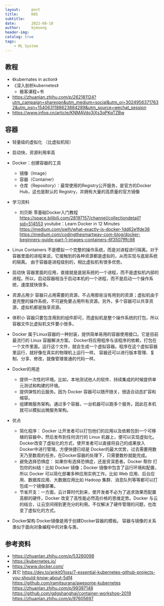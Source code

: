 ```yaml
---
layout:     post
title:      K8S
subtitle:   
date:       2022-08-10
author:     bjmsong
header-img: 
catalog: true
tags:
    - ML System
---
```

## 教程
- 《kubernates in action》
- 《深入剖析kubernetes》
    - 极客课程+书
- https://zhuanlan.zhihu.com/p/262181124?utm_campaign=shareopn&utm_medium=social&utm_oi=30249563717632&utm_psn=1540631188623884289&utm_source=wechat_session
- https://www.infoq.cn/article/KNMAVdo3jXs3qPKqTZBw

## 容器
- 轻量级的虚拟化 （比虚拟机轻）
- 启动快，资源利用率高
- Docker：创建容器的工具
    - 镜像（Image）
    - 容器（Container）
    - 仓库（Repository）：最常使用的Registry公开服务，是官方的Docker Hub，这也是默认的 Registry，并拥有大量的高质量的官方镜像
- 学习资料
    - 刘贝斯 零基础Docker入门教程
    https://space.bilibili.com/28197157/channel/collectiondetail?sid=514553
youtube：Learn Docker in 12 Minutes 
https://medium.com/swlh/what-exactly-is-docker-1dd62e1fde38
https://medium.com/codingthesmartway-com-blog/docker-beginners-guide-part-1-images-containers-6f3507fffc98

- Linux Containers
不是模拟一个完整的操作系统，而是对进程进行隔离。对于容器里面的进程来说，它接触到的各种资源都是虚拟的，从而实现与底层系统的隔离。
由于容器是进程级别的，相比虚拟机有很多优势。
- 启动快
容器里面的应用，直接就是底层系统的一个进程，而不是虚拟机内部的进程。所以，启动容器相当于启动本机的一个进程，而不是启动一个操作系统，速度就快很多。
- 资源占用少
容器只占用需要的资源，不占用那些没有用到的资源；虚拟机由于是完整的操作系统，不可避免要占用所有资源。另外，多个容器可以共享资源，虚拟机都是独享资源。
- 体积小
容器只要包含用到的组件即可，而虚拟机是整个操作系统的打包，所以容器文件比虚拟机文件要小很多。

- Docker
属于Linux容器的一种封装，提供简单易用的容器使用接口。它是目前最流行的 Linux 容器解决方案。
Docker将应用程序与该程序的依赖，打包在一个文件里面。运行这个文件，就会生成一个虚拟容器。程序在这个虚拟容器里运行，就好像在真实的物理机上运行一样。
容器还可以进行版本管理、复制、分享、修改，就像管理普通的代码一样。

- Docker的用途
    - 提供一次性的环境。比如，本地测试他人的软件、持续集成的时候提供单元测试和构建的环境。
    - 提供弹性的云服务。因为 Docker 容器可以随开随关，很适合动态扩容和缩容。
    - 组建微服务架构。通过多个容器，一台机器可以跑多个服务，因此在本机就可以模拟出微服务架构。

- 优点
    - 简化程序：
    Docker 让开发者可以打包他们的应用以及依赖包到一个可移植的容器中，然后发布到任何流行的 Linux 机器上，便可以实现虚拟化。
    Docker改变了虚拟化的方式，使开发者可以直接将自己的成果放入Docker中进行管理。方便快捷已经是 Docker的最大优势，过去需要用数天乃至数周的任务，在Docker容器的处理下，只需要数秒就能完成。
    - 避免选择恐惧症：
    如果你有选择恐惧症，还是资深患者。Docker 帮你  打包你的纠结！比如 Docker 镜像；Docker 镜像中包含了运行环境和配置，
    所以 Docker 可以简化部署多种应用实例工作。比如 Web 应用、后台应用、数据库应用、大数据应用比如 Hadoop 集群、消息队列等等都可以打包成一个镜像部署。
    - 节省开支：一方面，云计算时代到来，使开发者不必为了追求效果而配置高额的硬件，Docker 改变了高性能必然高价格的思维定势。Docker 与云的结合，让云空间得到更充分的利用。不仅解决了硬件管理的问题，也改变了虚拟化的方式。

- Docker架构
Docker镜像是用于创建Docker容器的模板。
容器与镜像的关系类似于面向对象编程中的对象与类。


## 参考资料
- https://zhuanlan.zhihu.com/p/53260098
- https://kubernetes.io/
- https://www.docker.com/
- 其它
https://dev.to/ankit01oss/7-essential-kubernetes-github-projects-you-should-know-about-5df4
https://github.com/ramitsurana/awesome-kubernetes
https://zhuanlan.zhihu.com/p/99397148
https://github.com/gdgshanghai/container-workshop-2019
https://zhuanlan.zhihu.com/p/97605697


